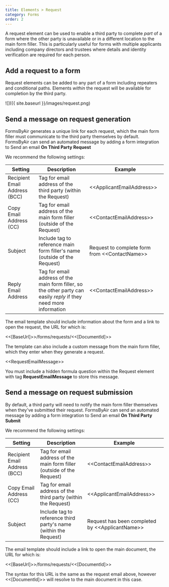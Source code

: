 ```yaml
---
title: Elements > Request
category: Forms
order: 2
---
```


A request element can be used to enable a third party to complete *part* of a form where the other party is unavailable or in a different location to the main form filler. This is particularly useful for forms with multiple applicants including company directors and trustees where details and identity verification are required for each person.

## Add a request to a form

Request elements can be added to any part of a form including repeaters and conditional paths. Elements *within* the request will be available for completion by the third party.

![]({{ site.baseurl }}/images/request.png)

## Send a message on request generation

FormsByAir generates a unique link for each request, which the main form filler must communicate to the third party themselves by default. FormsByAir can send an automated message by adding a form integration to Send an email **On Third Party Request**

We recommend the following settings:

|Setting|Description|Example|
|---|---|---|
|Recipient Email Address (BCC)|Tag for email address of the third party (within the Request)|&lt;&lt;ApplicantEmailAddress&gt;&gt;
|Copy Email Address (CC)|Tag for email address of the main form filler (outside of the Request)|&lt;&lt;ContactEmailAddress&gt;&gt;
|Subject|Include tag to reference main form filler's name (outside of the Request)|Request to complete form from &lt;&lt;ContactName&gt;&gt;
|Reply Email Address|Tag for email address of the main form filler, so the other party can easily *reply* if they need more information|&lt;&lt;ContactEmailAddress&gt;&gt;

The email template should include information about the form and a link to open the request, the URL for which is:

&lt;&lt;[BaseUrl]&gt;&gt;/forms/requests/&lt;&lt;[DocumentId]&gt;&gt;

The template can also include a custom message from the main form filler, which they enter when they generate a request. 

&lt;&lt;RequestEmailMessage&gt;&gt;

You must include a hidden formula question within the Request element with tag **RequestEmailMessage** to store this message.

## Send a message on request submission

By default, a third party will need to notify the main form filler themselves when they've submitted their request. FormsByAir can send an automated message by adding a form integration to Send an email **On Third Party Submit**

We recommend the following settings:

|Setting|Description|Example|
|---|---|---|
|Recipient Email Address (BCC)|Tag for email address of the main form filler (outside of the Request)|&lt;&lt;ContactEmailAddress&gt;&gt;
|Copy Email Address (CC)|Tag for email address of the third party (within the Request)|&lt;&lt;ApplicantEmailAddress&gt;&gt;
|Subject|Include tag to reference third party's name (within the Request)|Request has been completed by &lt;&lt;ApplicantName&gt;&gt;

The email template should include a link to open the main document, the URL for which is:

&lt;&lt;[BaseUrl]&gt;&gt;/forms/requests/&lt;&lt;[DocumentId]&gt;&gt;

The syntax for this URL is the same as the request email above, however &lt;&lt;[DocumentId]&gt;&gt; will resolve to the main document in this case.






